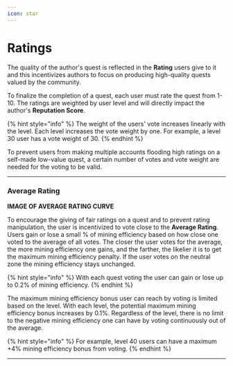 ```yaml
---
icon: star
---
```


# Ratings

The quality of the author's quest is reflected in the **Rating** users give to it and this incentivizes authors to focus on producing high-quality quests valued by the community.

To finalize the completion of a quest, each user must rate the quest from 1-10. The ratings are weighted by user level and will directly impact the author's **Reputation Score**. 

{% hint style="info" %}
The weight of the users' vote increases linearly with the level. Each level increases the vote weight by one. For example, a level 30 user has a vote weight of 30.
{% endhint %}

To prevent users from making multiple accounts flooding high ratings on a self-made low-value quest, a certain number of votes and vote weight are needed for the voting to be valid. 

***

### Average Rating

**IMAGE OF AVERAGE RATING CURVE**

To encourage the giving of fair ratings on a quest and to prevent rating manipulation, the user is incentivized to vote close to the **Average Rating**. Users gain or lose a small % of mining efficiency based on how close one voted to the average of all votes. The closer the user votes for the average, the more mining efficiency one gains, and the farther, the likelier it is to get the maximum mining efficiency penalty. If the user votes on the neutral zone the mining efficiency stays unchanged.

{% hint style="info" %}
With each quest voting the user can gain or lose up to 0.2% of mining efficiency.
{% endhint %}

The maximum mining efficiency bonus user can reach by voting is limited based on the level. With each level, the potential maximum mining efficiency bonus increases by 0.1%. Regardless of the level, there is no limit to the negative mining efficiency one can have by voting continuously out of the average.

{% hint style="info" %}
For example, level 40 users can have a maximum +4% mining efficiency bonus from voting.
{% endhint %}

***